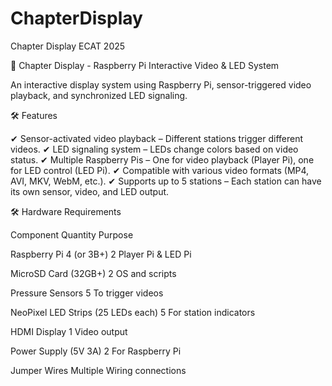 # ChapterDisplay
Chapter Display ECAT 2025

📌 Chapter Display - Raspberry Pi Interactive Video & LED System

An interactive display system using Raspberry Pi, sensor-triggered video playback, and synchronized LED signaling.

🛠️ Features

✔ Sensor-activated video playback – Different stations trigger different videos.
✔ LED signaling system – LEDs change colors based on video status.
✔ Multiple Raspberry Pis – One for video playback (Player Pi), one for LED control (LED Pi).
✔ Compatible with various video formats (MP4, AVI, MKV, WebM, etc.).
✔ Supports up to 5 stations – Each station can have its own sensor, video, and LED output.

🛠️ Hardware Requirements

Component	Quantity	Purpose

Raspberry Pi 4 (or 3B+)	2	Player Pi & LED Pi

MicroSD Card (32GB+)	2	OS and scripts

Pressure Sensors	5	To trigger videos

NeoPixel LED Strips (25 LEDs each)	5	For station indicators

HDMI Display	1	Video output

Power Supply (5V 3A)	2	For Raspberry Pi

Jumper Wires	Multiple	Wiring connections

